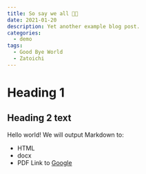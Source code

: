 ```yaml
---
title: So say we all ✊🏻
date: 2021-01-20
description: Yet another example blog post.
categories:
  - demo
tags:
  - Good Bye World
  - Zatoichi
---
```


# Heading 1

## Heading 2 text

Hello world!
We will output Markdown to:

- HTML
- docx
- PDF
  Link to [Google](https://frenchvandal.cn/)
